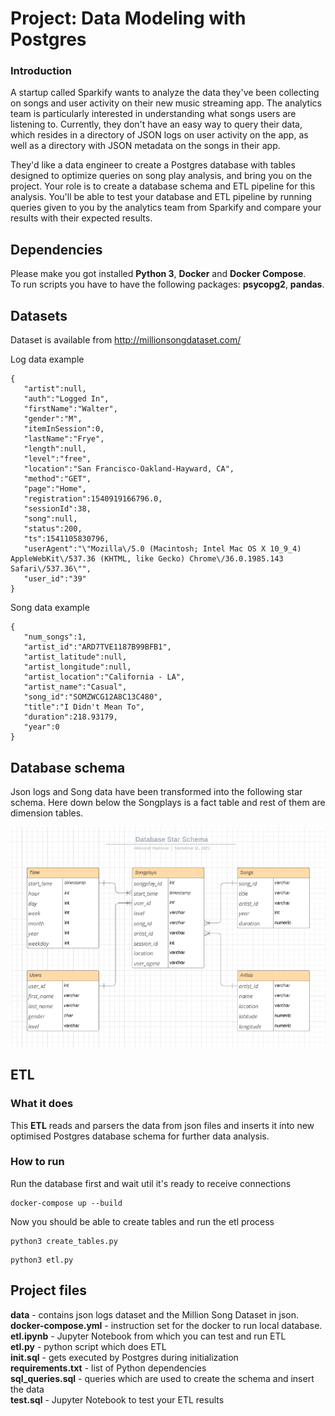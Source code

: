 # Project: Data Modeling with Postgres
### Introduction
A startup called Sparkify wants to analyze the data they've been collecting on songs and user 
activity on their new music streaming app. The analytics team is particularly interested 
in understanding what songs users are listening to. Currently, 
they don't have an easy way to query their data, which resides in a directory of JSON logs 
on user activity on the app, as well as a directory with JSON metadata on the songs in their app.

They'd like a data engineer to create a Postgres database with tables designed to optimize queries 
on song play analysis, and bring you on the project. Your role is to create a database schema
and ETL pipeline for this analysis. You'll be able to test your database and ETL pipeline 
by running queries given to you by the analytics team from Sparkify and compare your results 
with their expected results.

## Dependencies
Please make you got installed **Python 3**, **Docker** and **Docker Compose**.  
To run scripts you have to have the following packages: **psycopg2**, **pandas**.

## Datasets
Dataset is available from http://millionsongdataset.com/

Log data example
```
{
   "artist":null,
   "auth":"Logged In",
   "firstName":"Walter",
   "gender":"M",
   "itemInSession":0,
   "lastName":"Frye",
   "length":null,
   "level":"free",
   "location":"San Francisco-Oakland-Hayward, CA",
   "method":"GET",
   "page":"Home",
   "registration":1540919166796.0,
   "sessionId":38,
   "song":null,
   "status":200,
   "ts":1541105830796,
   "userAgent":"\"Mozilla\/5.0 (Macintosh; Intel Mac OS X 10_9_4) AppleWebKit\/537.36 (KHTML, like Gecko) Chrome\/36.0.1985.143 Safari\/537.36\"",
   "user_id":"39"
}
```

Song data example
```
{
   "num_songs":1,
   "artist_id":"ARD7TVE1187B99BFB1",
   "artist_latitude":null,
   "artist_longitude":null,
   "artist_location":"California - LA",
   "artist_name":"Casual",
   "song_id":"SOMZWCG12A8C13C480",
   "title":"I Didn't Mean To",
   "duration":218.93179,
   "year":0
}
```

## Database schema
Json logs and Song data have been transformed into the following star schema.
Here down below the Songplays is a fact table and rest of them are dimension tables.

![alt text](db_schema_2.png)

## ETL
### What it does
This **ETL** reads and parsers the data from json files and inserts it
into new optimised Postgres database schema for further data analysis.

### How to run
Run the database first and wait util it's ready to receive connections  
```
docker-compose up --build
```
Now you should be able to create tables and run the etl process  
```
python3 create_tables.py
``` 
```
python3 etl.py
```

## Project files
**data** - contains json logs dataset and the Million Song Dataset in json.  
**docker-compose.yml** - instruction set for the docker to run local database.  
**etl.ipynb** - Jupyter Notebook from which you can test and run ETL  
**etl.py** - python script which does ETL  
**init.sql** - gets executed by Postgres during initialization  
**requirements.txt** - list of Python dependencies  
**sql_queries.sql** - queries which are used to create the schema and insert the data  
**test.sql** - Jupyter Notebook to test your ETL results

